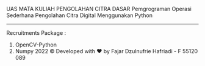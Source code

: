 UAS MATA KULIAH PENGOLAHAN CITRA DASAR
Pemgrograman Operasi Sederhana Pengolahan Citra Digital Menggunakan Python
<br><hr>
Recruitments Package :
1. OpenCV-Python
3. Numpy
2022 © Developed with ❤️ by Fajar Dzulnufrie Hafriadi - F 55120 089
